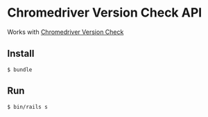 # Chromedriver Version Check API

Works with [Chromedriver Version Check](https://github.com/jdwolk/chromedriver-version-check)

## Install

```
$ bundle
```

## Run

```
$ bin/rails s
```
